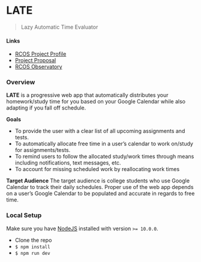 # LATE
> Lazy Automatic Time Evaluator

#### Links
- [RCOS Project Profile](https://rcos.io/projects/apexal/late/profile)
- [Project Proposal](https://docs.google.com/document/d/1bq5DBvEQhnIkPUz-keMvDHq_dEQ21vwJqSUVB9zdSYk/edit)
- [RCOS Observatory](https://rcos.io/)

### Overview
**LATE** is a progressive web app that automatically distributes your homework/study time for you based on your Google Calendar while also adapting if you fall off schedule.

**Goals**
 - To provide the user with a clear list of all upcoming assignments and tests.
 - To automatically allocate free time in a user’s calendar to work on/study for assignments/tests.
 - To remind users to follow the allocated study/work times through means including notifications, text messages, etc.
 - To account for missing scheduled work by reallocating work times

**Target Audience**
The target audience is college students who use Google Calendar to track their daily schedules. Proper use of the web app depends on a user’s Google Calendar to be populated and accurate in regards to free time.

### Local Setup
Make sure you have [NodeJS](https://nodejs.org/en/download/) installed with version `>= 10.0.0`.

- Clone the repo 
- `$ npm install`
- `$ npm run dev`
